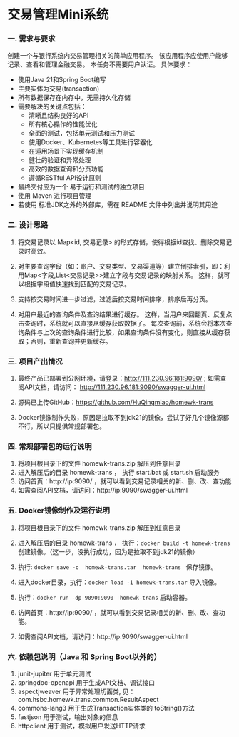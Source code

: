 # 交易管理Mini系统

### 一. 需求与要求
创建一个与银行系统内交易管理相关的简单应用程序。 该应用程序应使用户能够记录、查看和管理金融交易。 本任务不需要用户认证。
具体要求：
* 使用Java 21和Spring Boot编写
* 主要实体为交易(transaction)
* 所有数据保存在内存中，无需持久化存储
* 需要解决的关键点包括：
   *  清晰且结构良好的API
   *  所有核心操作的性能优化
   *  全面的测试，包括单元测试和压力测试
   *  使用Docker、Kubernetes等工具进行容器化
   *  在适用场景下实现缓存机制
   *  健壮的验证和异常处理
   *  高效的数据查询和分页功能
   *  遵循RESTful API设计原则
* 最终交付应为一个 易于运行和测试的独立项目
* 使用 Maven 进行项目管理
* 若使用 标准JDK之外的外部库，需在 README 文件中列出并说明其用途


### 二. 设计思路
1) 将交易记录以 Map<id, 交易记录> 的形式存储，使得根据id查找、删除交易记录时高效。

2) 对主要查询字段（如：账户、交易类型、交易渠道等）建立倒排索引，即：利用Map<字段,List<交易记录>>建立字段与交易记录的映射关系。
    这样，就可以根据字段值快速找到匹配的交易记录。

3) 支持按交易时间进一步过滤，过滤后按交易时间排序，排序后再分页。

4) 对用户最近的查询条件及查询结果进行缓存。 这样，当用户来回翻页、反复点击查询时，系统就可以直接从缓存获取数据了。
   每次查询前，系统会将本次查询条件与上次的查询条件进行比较，如果查询条件没有变化，则直接从缓存获取；否则，重新查询并更新缓存。

   
### 三. 项目产出情况
1) 最终产品已部署到公网环境，请登录：http://111.230.96.181:9090/ ;
   如需查阅API文档，请访问： http://111.230.96.181:9090/swagger-ui.html 

2) 源码已上传GitHub：https://github.com/HuQingmiao/homewk-trans

3) Docker镜像制作失败，原因是拉取不到jdk21的镜像，尝试了好几个镜像源都不行，所以只提供常规部署包。


### 四. 常规部署包的运行说明
1) 将项目根目录下的文件 homewk-trans.zip 解压到任意目录
2) 进入解压后的目录 homewk-trans ， 执行 start.bat 或 start.sh 启动服务
3) 访问首页：http://ip:9090/ ，就可以看到交易记录相关的新、删、改、查功能
4) 如需查阅API文档，请访问：http://ip:9090/swagger-ui.html


### 五. Docker镜像制作及运行说明
1) 将项目根目录下的文件 homewk-trans.zip 解压到任意目录
2) 进入解压后的目录 homewk-trans ， 执行：`docker build -t homewk-trans` 创建镜像。（这一步，没执行成功，因为是拉取不到jdk21的镜像）
3) 执行: `docker save -o  homewk-trans.tar  homewk-trans ` 保存镜像。

4) 进入docker目录，执行：`docker load -i homewk-trans.tar` 导入镜像。
5) 执行：`docker run -dp 9090:9090  homewk-trans` 启动容器。
6) 访问首页：http://ip:9090/ ，就可以看到交易记录相关的新、删、改、查功能。
7) 如需查阅API文档，请访问：http://ip:9090/swagger-ui.html


### 六. 依赖包说明（Java 和 Spring Boot以外的）
1) junit-jupiter         用于单元测试
2) springdoc-openapi     用于生成API文档、调试接口
3) aspectjweaver         用于异常处理切面类, 见：com.hsbc.homewk.trans.common.ResultAspect
4) commons-lang3         用于生成Transaction实体类的 toString()方法
5) fastjson              用于测试，输出对象的信息
6) httpclient            用于测试，模拟用户发送HTTP请求